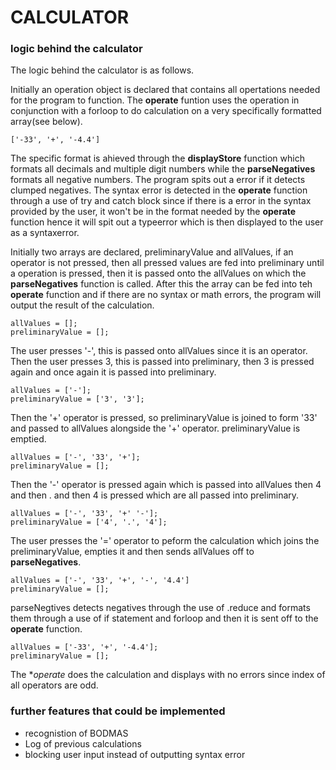 # CALCULATOR

### logic behind the calculator
The logic behind the calculator is as follows. 

Initially an operation object is declared that contains all opertations needed for the program to function. The **operate** funtion uses the operation in conjunction with a forloop to do calculation on a very specifically formatted array(see below).

    ['-33', '+', '-4.4']
    
The specific format is ahieved through the **displayStore** function which formats all decimals and multiple digit numbers while the **parseNegatives** formats all negative numbers. The program spits out a error if it detects clumped negatives. The syntax error is detected in the **operate** function through a use of try and catch block since if there is a error in the syntax provided by the user, it won't be in the format needed by the **operate** function hence it will spit out a typeerror which is then displayed to the user as a syntaxerror. 

Initially two arrays are declared, preliminaryValue and allValues, if an operator is not pressed, then all pressed values are fed into preliminary until a operation is pressed, then it is passed onto the allValues on which the **parseNegatives** function is called. After this the array can be fed into teh **operate** function and if there are no syntax or math errors, the program will output the result of the calculation. 

    allValues = [];
    preliminaryValue = [];

The user presses '-', this is passed onto allValues since it is an operator. Then the user presses 3, this is passed into preliminary, then 3 is pressed again and once again it is passed into preliminary. 

    allValues = ['-'];
    preliminaryValue = ['3', '3'];

Then the '+' operator is pressed, so preliminaryValue is joined to form '33' and passed to allValues alongside the '+' operator. preliminaryValue is emptied.

    allValues = ['-', '33', '+'];
    preliminaryValue = [];

Then the '-' operator is pressed again which is passed into allValues then 4 and then . and then 4 is pressed which are all passed into preliminary.

    allValues = ['-', '33', '+' '-'];
    preliminaryValue = ['4', '.', '4'];

The user presses the '=' operator to peform the calculation which joins the preliminaryValue, empties it and then sends allValues off to **parseNegatives**. 
    
    allValues = ['-', '33', '+', '-', '4.4']
    preliminaryValue = [];

parseNegtives detects negatives through the use of .reduce and formats them through a use of if statement and forloop and then it is sent off to the **operate** function.

    allValues = ['-33', '+', '-4.4'];
    preliminaryValue = [];

The **operate* does the calculation and displays with no errors since index of all operators are odd. 
    





### further features that could be implemented
* recognistion of BODMAS
* Log of previous calculations
* blocking  user input instead of outputting syntax error
